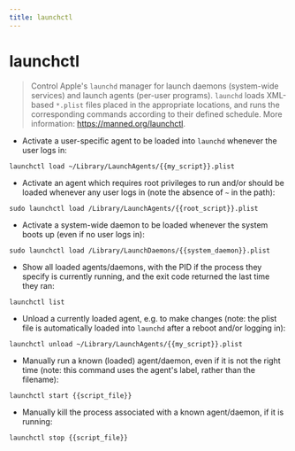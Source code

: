 ```yaml
---
title: launchctl
---
```

# launchctl

> Control Apple's `launchd` manager for launch daemons (system-wide services) and launch agents (per-user programs).
> `launchd` loads XML-based `*.plist` files placed in the appropriate locations, and runs the corresponding commands according to their defined schedule.
> More information: <https://manned.org/launchctl>.

- Activate a user-specific agent to be loaded into `launchd` whenever the user logs in:

`launchctl load ~/Library/LaunchAgents/{{my_script}}.plist`

- Activate an agent which requires root privileges to run and/or should be loaded whenever any user logs in (note the absence of `~` in the path):

`sudo launchctl load /Library/LaunchAgents/{{root_script}}.plist`

- Activate a system-wide daemon to be loaded whenever the system boots up (even if no user logs in):

`sudo launchctl load /Library/LaunchDaemons/{{system_daemon}}.plist`

- Show all loaded agents/daemons, with the PID if the process they specify is currently running, and the exit code returned the last time they ran:

`launchctl list`

- Unload a currently loaded agent, e.g. to make changes (note: the plist file is automatically loaded into `launchd` after a reboot and/or logging in):

`launchctl unload ~/Library/LaunchAgents/{{my_script}}.plist`

- Manually run a known (loaded) agent/daemon, even if it is not the right time (note: this command uses the agent's label, rather than the filename):

`launchctl start {{script_file}}`

- Manually kill the process associated with a known agent/daemon, if it is running:

`launchctl stop {{script_file}}`
